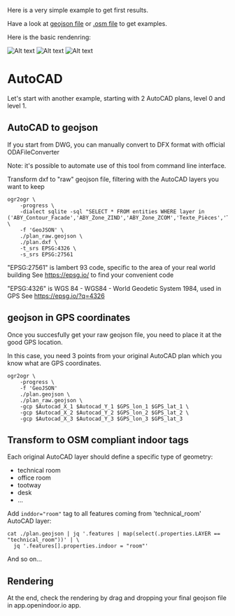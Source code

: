 Here is a very simple example to get first results.

Have a look at [geojson file](examples/house.geojson.md) or [.osm file](exmples/house.osm) to get examples.

Here is the basic rendenring:

![Alt text](examples/img/House_building.png?raw=true "Building view")
![Alt text](examples/img/House_floors.png?raw=true "Floors view")
![Alt text](examples/img/House_indoor.png?raw=true "Indoor view")

# AutoCAD

Let's start with another example, starting with 2 AutoCAD plans, level 0 and level 1.

## AutoCAD to geojson

If you start from DWG, you can manually convert to DFX format with official ODAFileConverter

Note: it's possible to automate use of this tool from command line interface.


Transform dxf to "raw" geojson file, filtering with the AutoCAD layers you want to keep

```
ogr2ogr \
    -progress \
    -dialect sqlite -sql "SELECT * FROM entities WHERE layer in ('ABY_Contour_Facade','ABY_Zone_ZIND','ABY_Zone_ZCOM','Texte_Pièces','Texte_General','Ar_Escalier','Eq_Ascenseur','ABY_Parois','PM_Bordures')" \
    -f 'GeoJSON' \
    ./plan_raw.geojson \
    ./plan.dxf \
    -t_srs EPSG:4326 \
    -s_srs EPSG:27561
```

"EPSG:27561" is lambert 93 code, specific to the area of your real world building
See https://epsg.io/ to find your convenient code

"EPSG:4326" is WGS 84 - WGS84 - World Geodetic System 1984, used in GPS
See https://epsg.io/?q=4326

## geojson in GPS coordinates

Once you succesfully get your raw geojson file, you need to place it at the good GPS location.

In this case, you need 3 points from your original AutoCAD plan which you know what are GPS coordinates.

```
ogr2ogr \
    -progress \
    -f 'GeoJSON'
    ./plan.geojson \
    ./plan_raw.geojson \
    -gcp $Autocad_X_1 $Autocad_Y_1 $GPS_lon_1 $GPS_lat_1 \
    -gcp $Autocad_X_2 $Autocad_Y_2 $GPS_lon_2 $GPS_lat_2 \
    -gcp $Autocad_X_3 $Autocad_Y_3 $GPS_lon_3 $GPS_lat_3
```

## Transform to OSM compliant indoor tags

Each original AutoCAD layer should define a specific type of geometry:

- technical room
- office room
- tootway
- desk
- ...

Add `inddor="room"` tag to all features coming from 'technical_room' AutoCAD layer:

```
cat ./plan.geojson | jq '.features | map(select(.properties.LAYER == "technical_room"))' | \
  jq '.features[].properties.indoor = "room"'
```

And so on...

## Rendering

At the end, check the rendering by drag and dropping your final geojson file in app.openindoor.io app.